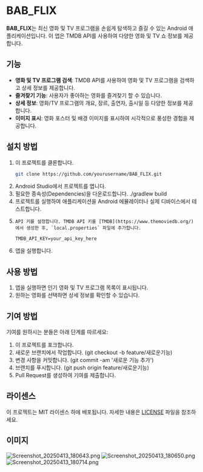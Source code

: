 # BAB_FLIX

**BAB_FLIX**는 최신 영화 및 TV 프로그램을 손쉽게 탐색하고 즐길 수 있는 Android 애플리케이션입니다. 이 앱은 TMDB API를 사용하여 다양한 영화 및 TV 쇼 정보를 제공합니다.

## 기능

- **영화 및 TV 프로그램 검색**: TMDB API를 사용하여 영화 및 TV 프로그램을 검색하고 상세 정보를 제공합니다.
- **즐겨찾기 기능**: 사용자가 좋아하는 영화를 즐겨찾기 할 수 있습니다.
- **상세 정보**: 영화/TV 프로그램의 개요, 장르, 출연자, 출시일 등 다양한 정보를 제공합니다.
- **이미지 표시**: 영화 포스터 및 배경 이미지를 표시하여 시각적으로 풍성한 경험을 제공합니다.

## 설치 방법

1. 이 프로젝트를 클론합니다.
   ```bash
   git clone https://github.com/yourusername/BAB_FLIX.git
   
2.	Android Studio에서 프로젝트를 엽니다.
3.	필요한 종속성(Dependencies)을 다운로드합니다.
      ./gradlew build
4.  프로젝트를 실행하여 애플리케이션을 Android 에뮬레이터나 실제 디바이스에서 테스트합니다.
5.     API 키를 설정합니다. TMDB API 키를 [TMDB](https://www.themoviedb.org/)에서 생성한 후, `local.properties` 파일에 추가합니다.
   ```properties
   TMDB_API_KEY=your_api_key_here
   ```
6.	앱을 실행합니다.

## 사용 방법

1.	앱을 실행하면 인기 영화 및 TV 프로그램 목록이 표시됩니다.
2.	원하는 영화를 선택하면 상세 정보를 확인할 수 있습니다.

## 기여 방법

기여를 원하시는 분들은 아래 단계를 따르세요:
1.	이 프로젝트를 포크합니다.
2.	새로운 브랜치에서 작업합니다. (git checkout -b feature/새로운기능)
3.	변경 사항을 커밋합니다. (git commit -am '새로운 기능 추가')
4.	브랜치를 푸시합니다. (git push origin feature/새로운기능)
5.	Pull Request를 생성하여 기여를 제출합니다.

## 라이센스
이 프로젝트는 MIT 라이센스 하에 배포됩니다. 자세한 내용은 [LICENSE](https://opensource.org/licenses/MIT) 파일을 참조하세요.

## 이미지
![Screenshot_20250413_180643.png](../../Downloads/Screenshot_20250413_180643.png)
![Screenshot_20250413_180650.png](../../Downloads/Screenshot_20250413_180650.png)
![Screenshot_20250413_180714.png](../../Downloads/Screenshot_20250413_180714.png)